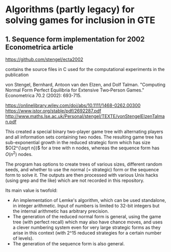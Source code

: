 # Algorithms (partly legacy) for solving games for inclusion in GTE

## 1. Sequence form implementation for 2002 Econometrica article

https://github.com/stengel/ecta2002

contains the source files in C used for the computational
experiments in the publication

von Stengel, Bernhard, Antoon van den Elzen, and Dolf Talman. "Computing Normal Form Perfect Equilibria for Extensive Two‐Person Games." Econometrica 70.2 (2002): 693-715.

https://onlinelibrary.wiley.com/doi/abs/10.1111/1468-0262.00300
https://www.jstor.org/stable/pdf/2692287.pdf
http://www.maths.lse.ac.uk/Personal/stengel/TEXTE/vonStengelElzenTalman.pdf

This created a special binary two-player game tree with
alternating players and all information sets containing two
nodes. The resulting game tree has sub-exponential growth in
the reduced strategic form which has size $O(2^{\sqrt n})$ for
a tree with n nodes, whereas the sequence form has $O(n^2)$
nodes.

The program has options to create trees of various sizes,
different random seeds, and whether to use the normal (=
strategic) form or the sequence form to solve it.
The outputs are then processed with various Unix hacks
(using grep and the like) which are not recorded in this
repository.

Its main value is twofold:
- An implementation of Lemke's algorithm, which can be used
  standalone, in integer arithmetic. Input of numbers is
  limited to 32-bit integers but the internal arithmetic has
  arbitrary precision.
- The generation of the reduced normal form is general,
  using the game tree (with perfect recall) which may also
  have chance moves, and uses a clever numbering system even
  for very large strategic forms as they arise in this
  context (with 2^15 reduced strategies for a certain number
  of levels).
- The generation of the sequence form is also general.

